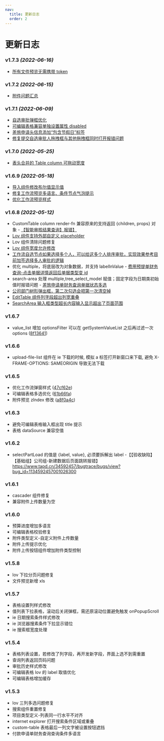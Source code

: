 ```yaml
---
nav:
  title: 更新日志
  order: 2
---
```


# 更新日志

### v1.7.3 _(2022-06-16)_

- [所有文件预览无需携带 token](https://www.tapd.cn/34592457/prong/tasks/view/1134592457001074187)

### v1.7.2 _(2022-06-15)_

- [附件问题汇总](https://www.tapd.cn/34592457/bugtrace/bugs/view/1134592457001027176)

### v1.7.1 _(2022-06-09)_

- [自选审批弹框优化](https://www.tapd.cn/34592457/prong/tasks/view/1134592457001074013)
- [可编辑表格兼容单独设置属性 disabled](https://www.tapd.cn/34592457/prong/tasks/view/1134592457001074074)
- [差旅申请头信息添加“包含节假日”标签](https://www.tapd.cn/34592457/prong/tasks/view/1134592457001074295)
- [修复提交自选审批人拖拽框与其他拖拽框同时打开报错问题](https://www.tapd.cn/34592457/prong/tasks/view/1134592457001074341)

### v1.7.0 _(2022-05-25)_

- [表头合并的 Table column 可拖动宽度](https://www.tapd.cn/34592457/bugtrace/bugs/view?bug_id=1134592457001026936)

### v1.6.9 _(2022-05-18)_

- [导入组件修改布尔值显示值](https://www.tapd.cn/34592457/bugtrace/bugs/view/1134592457001026969)
- [修复工作流预览多语言、条件节点气泡提示](https://www.tapd.cn/34592457/bugtrace/bugs/view/1134592457001026950)
- [优化工作流预览样式 ](https://www.tapd.cn/34592457/bugtrace/bugs/view?bug_id=1134592457001026932)

### v1.6.8 _(2022-05-12)_

- CustomTable column render-fn 兼容原来的支持返回 {children, props} 对象 - [【智能审核结果查询】报错】](https://www.tapd.cn/34592457/bugtrace/bugs/view?bug_id=1134592457001026880)
- [Lov 组件支持外部自定义 placeholder](https://www.tapd.cn/34592457/prong/tasks/view/1134592457001073671)
- Lov 组件清除问题修复
- [Lov 组件宽度允许修改](https://www.tapd.cn/34592457/prong/tasks/view/1134592457001073092)
- [工作流自选节点如果选择多个人，可以给这多个人排序审批，实现效果参考目前加签选择多人审批的逻辑](https://www.tapd.cn/34592457/prong/tasks/view/1134592457001073469)
- 优化 multiple，将底层改为对象数据，并支持 labelInValue - [费用预提单财务查询-点击单据详情返回后单据类型变 id](https://www.tapd.cn/34592457/prong/tasks/view/1134592457001073091)
- search-area 处理 multiple,tree_select_model 赋值；固定字段为日期类初始值时报错问题 - [差旅申请单财务查询单据状态多选](https://www.tapd.cn/34592457/prong/tasks/view/1134592457001073000)
- [公司部门树形弹出框，第二次勾选会把第一次清空掉](https://www.tapd.cn/34592457/s/2137493)
- [EditTable 组件列字段超出列宽重叠](https://www.tapd.cn/34592457/prong/tasks/view/1134592457001073764)
- [SearchArea 输入框类型超长内容输入显示超出了页面范围](https://www.tapd.cn/34592457/prong/tasks/view/1134592457001073898)

### v1.6.7

- value_list 增加 optionsFilter 可以在 getSystemValueList 之后再过滤一次 options ([8f13641](https://github.com/hand-rongjing/polard-component-library/commit/8f136418f715630d969eab352e6ce146fb0f70db))

### v1.6.6

- upload-file-list 组件在 ie 下载的时候, 模拟 a 标签打开新窗口来下载, 避免 X-FRAME-OPTIONS: SAMEORIGIN 导致无法下载

### v1.6.5

- 优化工作流弹窗样式 ([47cf62e](https://github.com/hand-rongjing/polard-component-library/commit/47cf62e3f4080febd7ddb3b3649477c3e9717a1f))
- 可编辑表格多选优化 ([61b66fa](https://github.com/hand-rongjing/polard-component-library/commit/61b66fa7450386eeeef7f58acb5e0a74c8649968))
- 附件预览 zIndex 修改 ([a8f0a4c](https://github.com/hand-rongjing/polard-component-library/commit/a8f0a4c5bb9eaaf1f2ad6f9e6210e8f7b3978994))

### v1.6.3

- 避免可编辑表格输入框出现 title 提示
- 表格 dataSource 兼容空值

### v1.6.2

- selectPartLoad 的值是 {label, value}, 必须要拆解出 label -【【验收缺陷】【基础组】公司组-新建数据后页面跳转报错】https://www.tapd.cn/34592457/bugtrace/bugs/view?bug_id=1134592457001026300

### v1.6.1

- cascader 组件修复
- 兼容附件上传数量为空

### v1.6.0

- 预算进度增加多语言
- 可编辑表格校验修复
- 附件类型定义-自定义附件上传数量
- 附件上传提示优化
- 附件上传按钮组件增加附件类型控制

### v1.5.8

- lov 下拉分页问题修复
- 文件预览新增 xls

### v1.5.7

- 表格设置列样式修改
- 值列表下拉表格，滚动后关闭弹框，需还原滚动位置避免触发 onPopupScroll
- ie 日期搜索条件样式修改
- ie 浏览器搜素条件下拉显示错位
- ie 搜索框宽度处理

### v1.5.4

- 表格列表设置，若修改了列字段，再开发新字段，界面上选不到需重置
- 查询列表返回页码问题
- 审批历史样式修改
- 可编辑表格 lov 的 label 取值优化
- 可编辑表格增加缓存

### v1.5.3

- lov 三列多选问题修复
- 搜索组件重置修复
- 项目类型定义-列表同一行水平不对齐
- internet explorer 打开搜索条件区域或重叠
- custom-table 表格最后一列文字被设置按钮遮挡
- 付款申请单财务查询查询条件多语言
